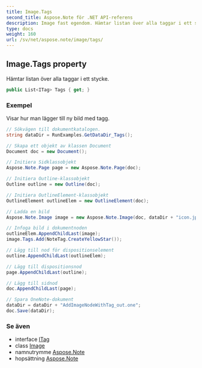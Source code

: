 ```yaml
---
title: Image.Tags
second_title: Aspose.Note för .NET API-referens
description: Image fast egendom. Hämtar listan över alla taggar i ett stycke.
type: docs
weight: 160
url: /sv/net/aspose.note/image/tags/
---
```

## Image.Tags property

Hämtar listan över alla taggar i ett stycke.

```csharp
public List<ITag> Tags { get; }
```

### Exempel

Visar hur man lägger till ny bild med tagg.

```csharp
// Sökvägen till dokumentkatalogen.
string dataDir = RunExamples.GetDataDir_Tags();

// Skapa ett objekt av klassen Document
Document doc = new Document();

// Initiera Sidklassobjekt
Aspose.Note.Page page = new Aspose.Note.Page(doc);

// Initiera Outline-klassobjekt
Outline outline = new Outline(doc);

// Initiera OutlineElement-klassobjekt
OutlineElement outlineElem = new OutlineElement(doc);

// Ladda en bild
Aspose.Note.Image image = new Aspose.Note.Image(doc, dataDir + "icon.jpg");

// Infoga bild i dokumentnoden
outlineElem.AppendChildLast(image);
image.Tags.Add(NoteTag.CreateYellowStar());

// Lägg till nod för dispositionselement
outline.AppendChildLast(outlineElem);

// Lägg till dispositionsnod
page.AppendChildLast(outline);

// Lägg till sidnod
doc.AppendChildLast(page);

// Spara OneNote-dokument
dataDir = dataDir + "AddImageNodeWithTag_out.one";
doc.Save(dataDir);
```

### Se även

* interface [ITag](../../itag/)
* class [Image](../)
* namnutrymme [Aspose.Note](../../image/)
* hopsättning [Aspose.Note](../../../)


